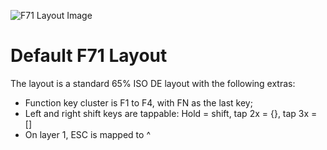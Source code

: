 ![F71 Layout Image](https://i.imgur.com/vvx1bnW.png)

# Default F71 Layout

The layout is a standard 65% ISO DE layout with the following extras:

* Function key cluster is F1 to F4, with FN as the last key;
* Left and right shift keys are tappable: Hold = shift, tap 2x = {}, tap 3x = []
* On layer 1, ESC is mapped to ^
